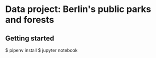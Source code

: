 # Data project: Berlin's public parks and forests

## Getting started

$ pipenv install
$ jupyter notebook
